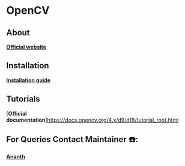 # OpenCV

## About
[**Official website**](https://opencv.org/about/)

## Installation
[**Installation guide**](https://docs.opencv.org/4.x/df/d65/tutorial_table_of_content_introduction.html)

## Tutorials
[**Official documentation**]https://docs.opencv.org/4.x/d9/df8/tutorial_root.html

## For Queries Contact Maintainer ☎️: 
[**Ananth**](https://wa.me/<+919489827766>)
